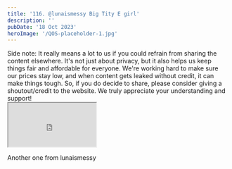 ```yaml
---
title: '116. @lunaismessy Big Tity E girl'
description: ''
pubDate: '18 Oct 2023'
heroImage: '/QOS-placeholder-1.jpg'
---
```

<div class="video_paragraph_header"> Side note: It really means a lot to us if you could refrain from sharing the content elsewhere. It's not just about privacy, but it also helps us keep things fair and affordable for everyone. We're working hard to make sure our prices stay low, and when content gets leaked without credit, it can make things tough. So, if you do decide to share, please consider giving a shoutout/credit to the website. We truly appreciate your understanding and support!</div>

<iframe src="https://drive.google.com/file/d/1hMFklOyIbUgCOp7XfQGQBDMeyYBaFTrR/preview" width="200" height="100" allow="autoplay" allowfullscreen="allowfullscreen"></iframe>

Another one from lunaismessy
<br>
<br>
<!---<a class="read_more" href="https://drive.google.com/file/d/1hMFklOyIbUgCOp7XfQGQBDMeyYBaFTrR/view?usp=sharing">Download</a>--->